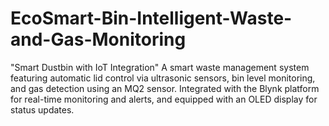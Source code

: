 # EcoSmart-Bin-Intelligent-Waste-and-Gas-Monitoring
"Smart Dustbin with IoT Integration" A smart waste management system featuring automatic lid control via ultrasonic sensors, bin level monitoring, and gas detection using an MQ2 sensor. Integrated with the Blynk platform for real-time monitoring and alerts, and equipped with an OLED display for status updates.
